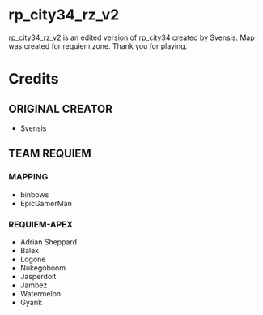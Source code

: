 # rp_city34_rz_v2
rp_city34_rz_v2 is an edited version of rp_city34 created by Svensis.
Map was created for requiem.zone.
Thank you for playing.

# Credits

## ORIGINAL CREATOR

  - Svensis

## TEAM REQUIEM

### MAPPING

- binbows
- EpicGamerMan

### REQUIEM-APEX

- Adrian Sheppard 
- Balex
- Logone
- Nukegoboom
- Jasperdoit
- Jambez
- Watermelon
- Gyarik


